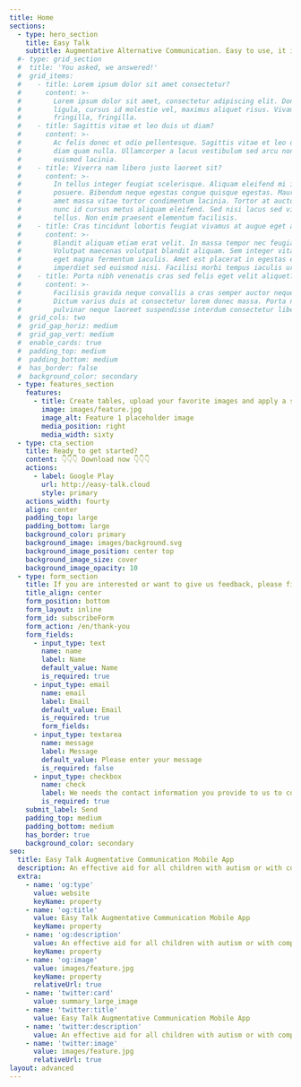 ```yaml
---
title: Home
sections:
  - type: hero_section
    title: Easy Talk
    subtitle: Augmentative Alternative Communication. Easy to use, it is an effective aid for all children with autism or with complex communication needs.
  #- type: grid_section
  #  title: 'You asked, we answered!'
  #  grid_items:
  #    - title: Lorem ipsum dolor sit amet consectetur?
  #      content: >-
  #        Lorem ipsum dolor sit amet, consectetur adipiscing elit. Donec nisl
  #        ligula, cursus id molestie vel, maximus aliquet risus. Vivamus in nibh
  #        fringilla, fringilla.
  #    - title: Sagittis vitae et leo duis ut diam?
  #      content: >-
  #        Ac felis donec et odio pellentesque. Sagittis vitae et leo duis ut
  #        diam quam nulla. Ullamcorper a lacus vestibulum sed arcu non odio
  #        euismod lacinia.
  #    - title: Viverra nam libero justo laoreet sit?
  #      content: >-
  #        In tellus integer feugiat scelerisque. Aliquam eleifend mi in nulla
  #        posuere. Bibendum neque egestas congue quisque egestas. Mauris sit
  #        amet massa vitae tortor condimentum lacinia. Tortor at auctor urna
  #        nunc id cursus metus aliquam eleifend. Sed nisi lacus sed viverra
  #        tellus. Non enim praesent elementum facilisis.
  #    - title: Cras tincidunt lobortis feugiat vivamus at augue eget arcu?
  #      content: >-
  #        Blandit aliquam etiam erat velit. In massa tempor nec feugiat.
  #        Volutpat maecenas volutpat blandit aliquam. Sem integer vitae justo
  #        eget magna fermentum iaculis. Amet est placerat in egestas erat
  #        imperdiet sed euismod nisi. Facilisi morbi tempus iaculis urna.
  #    - title: Porta nibh venenatis cras sed felis eget velit aliquet?
  #      content: >-
  #        Facilisis gravida neque convallis a cras semper auctor neque vitae.
  #        Dictum varius duis at consectetur lorem donec massa. Porta non
  #        pulvinar neque laoreet suspendisse interdum consectetur libero.
  #  grid_cols: two
  #  grid_gap_horiz: medium
  #  grid_gap_vert: medium
  #  enable_cards: true
  #  padding_top: medium
  #  padding_bottom: medium
  #  has_border: false
  #  background_color: secondary
  - type: features_section
    features:
      - title: Create tables, upload your favorite images and apply a sound with speech synthesis.
        image: images/feature.jpg
        image_alt: Feature 1 placeholder image
        media_position: right
        media_width: sixty
  - type: cta_section
    title: Ready to get started?
    content: 👇👇👇 Download now 👇👇👇
    actions:
      - label: Google Play
        url: http://easy-talk.cloud
        style: primary
    actions_width: fourty
    align: center
    padding_top: large
    padding_bottom: large
    background_color: primary
    background_image: images/background.svg
    background_image_position: center top
    background_image_size: cover
    background_image_opacity: 10
  - type: form_section
    title: If you are interested or want to give us feedback, please fill out the form! You will be contacted immediately!
    title_align: center
    form_position: bottom
    form_layout: inline
    form_id: subscribeForm
    form_action: /en/thank-you
    form_fields:
      - input_type: text
        name: name
        label: Name
        default_value: Name 
        is_required: true
      - input_type: email
        name: email
        label: Email
        default_value: Email
        is_required: true
        form_fields:
      - input_type: textarea
        name: message
        label: Message
        default_value: Please enter your message
        is_required: false
      - input_type: checkbox
        name: check
        label: We needs the contact information you provide to us to contact you about our products and services. You may unsubscribe from these communications at any time. For information on how to unsubscribe, as well as our privacy practices and commitment to protecting your privacy, please review our Privacy Policy.
        is_required: true
    submit_label: Send
    padding_top: medium
    padding_bottom: medium
    has_border: true
    background_color: secondary
seo:
  title: Easy Talk Augmentative Communication Mobile App
  description: An effective aid for all children with autism or with complex communication needs.
  extra:
    - name: 'og:type'
      value: website
      keyName: property
    - name: 'og:title'
      value: Easy Talk Augmentative Communication Mobile App
      keyName: property
    - name: 'og:description'
      value: An effective aid for all children with autism or with complex communication needs.
      keyName: property
    - name: 'og:image'
      value: images/feature.jpg
      keyName: property
      relativeUrl: true
    - name: 'twitter:card'
      value: summary_large_image
    - name: 'twitter:title'
      value: Easy Talk Augmentative Communication Mobile App
    - name: 'twitter:description'
      value: An effective aid for all children with autism or with complex communication needs.
    - name: 'twitter:image'
      value: images/feature.jpg
      relativeUrl: true
layout: advanced
---
```

